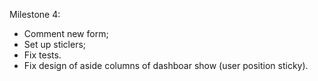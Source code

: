 Milestone 4:

- Comment new form;
- Set up sticlers;
- Fix tests.
- Fix design of aside columns of dashboar show (user position sticky).



